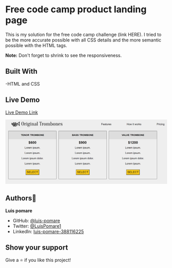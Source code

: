 # Free code camp product landing page

This is my solution for the free code camp challenge (link HERE). I tried to be the more accurate possible with all CSS details and the more semantic possible with the HTML tags.

**Note:** Don't forget to shrink to see the responsiveness.

## Built With

-HTML and CSS

## Live Demo

[Live Demo Link](https://luis-pomare.github.io/freeCodeCampProductLandingPage/)

[![App screenshot](images/appScreenshot.png)](https://luis-pomare.github.io/freeCodeCampProductLandingPage/)

## Authors👤

**Luis pomare**

- GitHub: [@luis-pomare](https://github.com/luis-pomare)
- Twitter: [@LuisPomare1](https://twitter.com/LuisPomare1)
- LinkedIn: [luis-pomare-388116225](https://www.linkedin.com/in/luis-pomare-388116225/)

## Show your support

Give a ⭐️ if you like this project!
